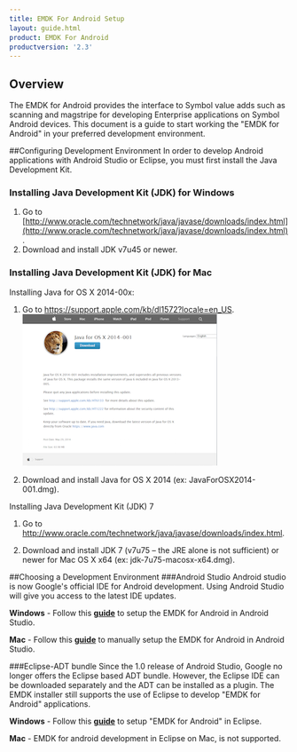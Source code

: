 ```yaml
---
title: EMDK For Android Setup
layout: guide.html
product: EMDK For Android
productversion: '2.3'
---
```


## Overview

The EMDK for Android provides the interface to Symbol value adds such as scanning and magstripe for developing Enterprise applications on Symbol Android devices.
This document is a guide to start working the "EMDK for Android" in your preferred development environment.

##Configuring Development Environment
In order to develop Android applications with Android Studio or Eclipse, you must first install the Java Development Kit.

### Installing Java Development Kit (JDK) for Windows

1.	Go to [http://www.oracle.com/technetwork/java/javase/downloads/index.html](http://www.oracle.com/technetwork/java/javase/downloads/index.html).
2.	Download and install JDK v7u45 or newer.

### Installing Java Development Kit (JDK) for Mac

Installing Java for OS X 2014-00x:

1. Go to https://support.apple.com/kb/dl1572?locale=en_US.
	![img](../../images/setup/mac/image1.png)

2. Download and install Java for OS X 2014 (ex: JavaForOSX2014-001.dmg).

Installing Java Development Kit (JDK) 7

1. Go to http://www.oracle.com/technetwork/java/javase/downloads/index.html.

2. Download and install JDK 7 (v7u75 – the JRE alone is not sufficient) or newer for Mac OS X x64 (ex: jdk-7u75-macosx-x64.dmg).  

##Choosing a Development Environment
###Android Studio
Android studio is now Google's official IDE for Android development. Using Android Studio will give you access to the latest IDE updates.

**Windows** - Follow this [**guide**](../setupAndroidStudio) to setup the EMDK for Android in Android Studio.

**Mac** - Follow this [**guide**](../setupAndroidStudioMac) to manually setup the EMDK for Android in Android Studio.



###Eclipse-ADT bundle
Since the 1.0 release of Android Studio, Google no longer offers the Eclipse based ADT bundle. However, the Eclipse IDE can be downloaded separately and the ADT can be installed as a plugin. The EMDK installer still supports the use of Eclipse to develop "EMDK for Android" applications.

**Windows** - Follow this [**guide**](../setupEclipse) to setup "EMDK for Android" in Eclipse.

**Mac** - EMDK for android development in Eclipse on Mac, is not supported.












